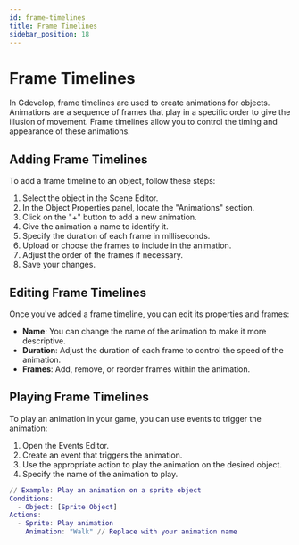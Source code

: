 ```yaml
---
id: frame-timelines
title: Frame Timelines
sidebar_position: 18
---
```


# Frame Timelines

In Gdevelop, frame timelines are used to create animations for objects. Animations are a sequence of frames that play in a specific order to give the illusion of movement. Frame timelines allow you to control the timing and appearance of these animations.

## Adding Frame Timelines

To add a frame timeline to an object, follow these steps:

1. Select the object in the Scene Editor.
2. In the Object Properties panel, locate the "Animations" section.
3. Click on the "+" button to add a new animation.
4. Give the animation a name to identify it.
5. Specify the duration of each frame in milliseconds.
6. Upload or choose the frames to include in the animation.
7. Adjust the order of the frames if necessary.
8. Save your changes.

## Editing Frame Timelines

Once you've added a frame timeline, you can edit its properties and frames:

- **Name**: You can change the name of the animation to make it more descriptive.
- **Duration**: Adjust the duration of each frame to control the speed of the animation.
- **Frames**: Add, remove, or reorder frames within the animation.

## Playing Frame Timelines

To play an animation in your game, you can use events to trigger the animation:

1. Open the Events Editor.
2. Create an event that triggers the animation.
3. Use the appropriate action to play the animation on the desired object.
4. Specify the name of the animation to play.

```gd
// Example: Play an animation on a sprite object
Conditions:
  - Object: [Sprite Object]
Actions:
  - Sprite: Play animation
    Animation: "Walk" // Replace with your animation name
```
